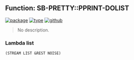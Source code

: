 ## Function: SB-PRETTY::PPRINT-DOLIST
[![package](https://img.shields.io/badge/Package-SB--PRETTY-5f9ea0.svg?style=social&colorA=999999)](../) [![type](https://img.shields.io/badge/Type-Function-5f9ea0.svg?style=social&colorA=999999)](../#function) [![github](https://img.shields.io/badge/GitHub-View_the_source-5f9ea0.svg?style=social&colorA=999999&logo=github)](https://github.com/sbcl/sbcl/blob/master/src/code/pprint.lisp/) 

> No description.

### Lambda list
```
(STREAM LIST &REST NOISE)
```
